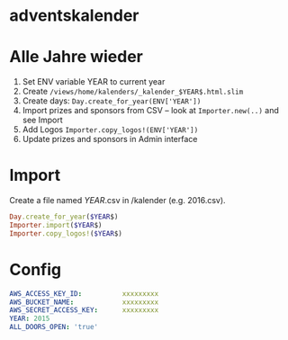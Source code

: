adventskalender
===============

Alle Jahre wieder
=================

1. Set ENV variable YEAR to current year
2. Create `/views/home/kalenders/_kalender_$YEAR$.html.slim`
3. Create days: `Day.create_for_year(ENV['YEAR'])`
4. Import prizes and sponsors from CSV – look at `Importer.new(..)` and see Import
5. Add Logos `Importer.copy_logos!(ENV['YEAR'])`
6. Update prizes and sponsors in Admin interface

Import
=========

Create a file named $YEAR$.csv in /kalender (e.g. 2016.csv).

```ruby
Day.create_for_year($YEAR$)
Importer.import($YEAR$)
Importer.copy_logos!($YEAR$)
```

Config
=========
```yml
AWS_ACCESS_KEY_ID:          xxxxxxxxx
AWS_BUCKET_NAME:            xxxxxxxxx
AWS_SECRET_ACCESS_KEY:      xxxxxxxxx
YEAR: 2015
ALL_DOORS_OPEN: 'true'
```
